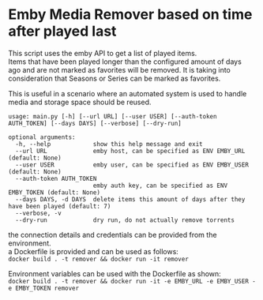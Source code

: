 # Emby Media Remover based on time after played last

This script uses the emby API to get a list of played items.  
Items that have been played longer than the configured amount of days  
ago and are not marked as favorites will be removed.
It is taking into consideration that Seasons or Series can be marked as favorites.

This is useful in a scenario where an automated system is used to handle media and storage space should be reused.  

```
usage: main.py [-h] [--url URL] [--user USER] [--auth-token AUTH_TOKEN] [--days DAYS] [--verbose] [--dry-run]

optional arguments:
  -h, --help            show this help message and exit
  --url URL             emby host, can be specified as ENV EMBY_URL (default: None)
  --user USER           emby user, can be specified as ENV EMBY_USER (default: None)
  --auth-token AUTH_TOKEN
                        emby auth key, can be specified as ENV EMBY_TOKEN (default: None)
  --days DAYS, -d DAYS  delete items this amount of days after they have been played (default: 7)
  --verbose, -v
  --dry-run             dry run, do not actually remove torrents
  ```

the connection details and credentials can be provided from the environment.  
a Dockerfile is provided and can be used as follows:  
`docker build . -t remover && docker run -it remover`

Environment variables can be used with the Dockerfile as shown:  
`docker build . -t remover && docker run -it -e EMBY_URL -e EMBY_USER -e EMBY_TOKEN remover`
